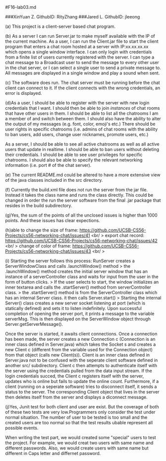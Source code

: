 #F16-lab03.md

###XinYuan Z. GithubID: RityZhang
###Jared L. GithubID: jleeong

(a) This project is a client-server based chat program.

(b) As a server I can run Server.jar to make myself available with the IP of the current machine. 
As a user, I can run the Client.jar file to start the client program that enters a chat room hosted at a server with IP:xx.xx.xx.xx which opens a single window interface. I can only login with credentials from a finite list of users currently registered with the server. I can type a chat message to a Broadcast user to send the message to every other user in the chat server, or I can select a single user to send a private message to. All messages are displayed in a single window and play a sound when sent.

(c) The software does run. The chat server must be running before the chat client can connect to it. If the client connects with the wrong credentials, an error is displayed.

(d)As a user, I should be able to register with the server with new login credentials that I want. I should then be able to join *instances* of chat rooms that have other users in them. I should be able to list all the chatrooms I am a member of and switch between them. I should also have the ability to alter the output of my messages (e.g. font, color, emoji's etc.) There should be user rights in specific chatrooms (i.e. admins of chat rooms with the ability to ban users, add users, change user nicknames, promote users, etc.)

As a server, I should be able to see all active chatrooms as well as all active users that update in realtime. I should be able to ban users without deleting their credentials. I should be able to see user privileges for specific chatrooms. I should also be able to specify the relevant networking information (i.e. port # of the chat server).

(e) The current README.md could be altered to have a more extensive view of the java classes included in the src directory.

(f) Currently the build.xml file does not run the server from the jar file. Instead it takes the class name and runs the class directly. This could be changed in order the run the server software from the final .jar package that resides in the build subdirectory.

(g)Yes, the sum of the points of all the unclosed issues is higher than 1000 points. And these issues has clear expections.

(h)able to change the size of frame: https://github.com/UCSB-CS56-Projects/cs56-networking-chat/issues/41 <br/ >
   export chat record: https://github.com/UCSB-CS56-Projects/cs56-networking-chat/issues/42 <br/ >
   change of color of frame: https://github.com/UCSB-CS56-Projects/cs56-networking-chat/issues/43 <br/ >

(i) Starting the server follows this process: RunServer creates a ServerWindowClass and calls .launchWindow() method > the .launchWindow() method creates the initial server window that has an instance of a serverController class and waits for input from the user in the form of button clicks. > If the user selects to start, the window initializes an inner textarea and calls the .startServer() method from serverController class. > the .startServer() method is from the ServerController class which has an internal Server class. it then calls Server.start() > Starting the internal Server() class creates a new server socket listening at port (which is statically defined) and sets it to listen indefinitely. Upon successful completion of opening the server port, it prints a message to the variable serverMsg. This is then displayed on the ServerWindow object through Server.getServerMessage().

Once the server is started, it awaits client connections. Once a connection has been made, the server creates a new Connection c (Connection is an inner class defined in Server.java) which takes the Socket s and creates a new Client c (different from the variable used for the Connection object) from that object (calls new Client(s)). Client is an inner class defined in Server.java not to be confused with the seperate client software defined in another src/ subdirectory.  Client c then attempts to authenticate itself with the server using the credentials pulled from the data input stream. If the login credentials succed, the Client c registers itself with the server, updates who is online but fails to update the online count. Furthermore, if a client (running on a seperate software) tries to disconnect itself, it sends a status to the server. The corresponding Client object that lives in the server then deletes itself from the server and displays a diconnect message. 

(j)Yes, Junit test for both client and user are exist. But the coverage of both of these two tests are very low.Programmers only consider the test under normal situation. The number of user to be tested is too small and the created users are too normal so that the test results ubable represent all possible events. 

When writing the test part, we would created some "special" users to test the project. For example, we would creat two users with same name and different passwords. Also, we would create users with same name but different in Caps letter and differnet password.
